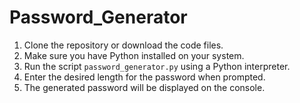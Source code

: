 # Password_Generator
1. Clone the repository or download the code files.
2. Make sure you have Python installed on your system.
3. Run the script `password_generator.py` using a Python interpreter.
4. Enter the desired length for the password when prompted.
5. The generated password will be displayed on the console.
